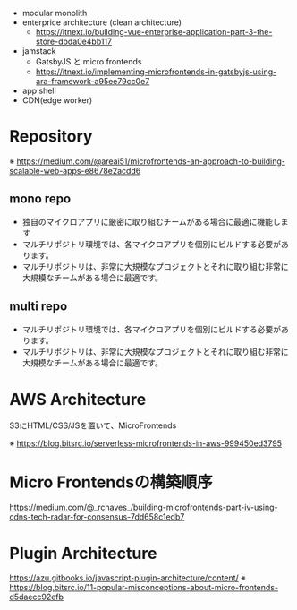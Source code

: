 * modular monolith
* enterprice architecture (clean architecture)
  * https://itnext.io/building-vue-enterprise-application-part-3-the-store-dbda0e4bb117
* jamstack
  * GatsbyJS と micro frontends
  * https://itnext.io/implementing-microfrontends-in-gatsbyjs-using-ara-framework-a95ee79cc0e7
* app shell
* CDN(edge worker)


# Repository
※ https://medium.com/@areai51/microfrontends-an-approach-to-building-scalable-web-apps-e8678e2acdd6

## mono repo
* 独自のマイクロアプリに厳密に取り組むチームがある場合に最適に機能します
* マルチリポジトリ環境では、各マイクロアプリを個別にビルドする必要があります。
* マルチリポジトリは、非常に大規模なプロジェクトとそれに取り組む非常に大規模なチームがある場合に最適です。
  
## multi repo
* マルチリポジトリ環境では、各マイクロアプリを個別にビルドする必要があります。
* マルチリポジトリは、非常に大規模なプロジェクトとそれに取り組む非常に大規模なチームがある場合に最適です。

# AWS Architecture

S3にHTML/CSS/JSを置いて、MicroFrontends

※ https://blog.bitsrc.io/serverless-microfrontends-in-aws-999450ed3795

# Micro Frontendsの構築順序

https://medium.com/@_rchaves_/building-microfrontends-part-iv-using-cdns-tech-radar-for-consensus-7dd658c1edb7

# Plugin Architecture

https://azu.gitbooks.io/javascript-plugin-architecture/content/
※ https://blog.bitsrc.io/11-popular-misconceptions-about-micro-frontends-d5daecc92efb
